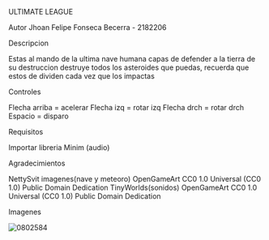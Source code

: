 ULTIMATE LEAGUE

Autor
Jhoan Felipe Fonseca Becerra - 2182206

Descripcion 

Estas al mando de la ultima nave humana capas de defender a la tierra de su destruccion
destruye todos los asteroides que puedas, recuerda que estos de dividen cada vez que los impactas

Controles

Flecha arriba = acelerar
Flecha izq = rotar izq
Flecha drch = rotar drch
Espacio = disparo

Requisitos

Importar libreria Minim (audio)

Agradecimientos

NettySvit imagenes(nave y meteoro)
OpenGameArt
CC0 1.0 Universal (CC0 1.0)
Public Domain Dedication
TinyWorlds(sonidos)
OpenGameArt
CC0 1.0 Universal (CC0 1.0)
Public Domain Dedication

Imagenes

![0802584](https://user-images.githubusercontent.com/73330780/108164724-5b6f0900-70bf-11eb-85a4-5522480d4b51.jpg)

